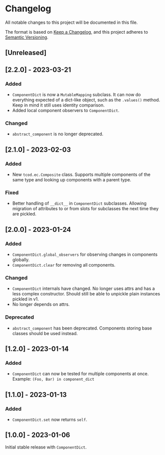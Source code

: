 # Changelog

All notable changes to this project will be documented in this file.

The format is based on [Keep a Changelog](https://keepachangelog.com/en/1.0.0/),
and this project adheres to [Semantic Versioning](https://semver.org/spec/v2.0.0.html).

## [Unreleased]

## [2.2.0] - 2023-03-21
### Added
- `ComponentDict` is now a `MutableMapping` subclass.
  It can now do everything expected of a dict-like object, such as the `.values()` method.
  Keep in mind it still uses identity comparison.
- Added local component observers to `ComponentDict`.

### Changed
- `abstract_component` is no longer deprecated.

## [2.1.0] - 2023-02-03
### Added
- New `tcod.ec.Composite` class.
  Supports multiple components of the same type and looking up components with a parent type.

### Fixed
- Better handling of `__dict__` in `ComponentDict` subclasses.
  Allowing migration of attributes to or from slots for subclasses the next time they are pickled.

## [2.0.0] - 2023-01-24
### Added
- `ComponentDict.global_observers` for observing changes in components globally.
- `ComponentDict.clear` for removing all components.

### Changed
- `ComponentDict` internals have changed.  No longer uses attrs and has a less complex constructor.
  Should still be able to unpickle plain instances pickled in v1.
- No longer depends on attrs.

### Deprecated
- `abstract_component` has been deprecated.  Components storing base classes should be used instead.

## [1.2.0] - 2023-01-14
### Added
- `ComponentDict` can now be tested for multiple components at once.  Example: `(Foo, Bar) in component_dict`

## [1.1.0] - 2023-01-13
### Added
- ``ComponentDict.set`` now returns `self`.

## [1.0.0] - 2023-01-06
Initial stable release with ``ComponentDict``.
